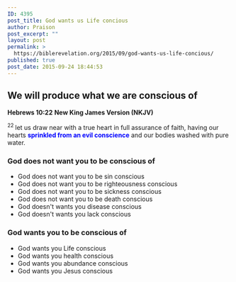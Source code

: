 ```yaml
---
ID: 4395
post_title: God wants us Life concious
author: Praison
post_excerpt: ""
layout: post
permalink: >
  https://biblerevelation.org/2015/09/god-wants-us-life-concious/
published: true
post_date: 2015-09-24 18:44:53
---
```

<h2>We will produce what we are conscious of</h2>
<strong>Hebrews 10:22</strong>
<strong> New King James Version (NKJV)</strong>

<span id="en-NKJV-30156" class="text Heb-10-22"><sup class="versenum">22 </sup>let us draw near with a true heart in full assurance of faith, having our hearts <span style="color: #0000ff;"><strong>sprinkled from an evil conscience</strong></span> and our bodies washed with pure water.</span>
<h3>God does not want you to be conscious of</h3>
<ul>
	<li>God does not want you to be sin conscious</li>
	<li>God does not want you to be righteousness conscious</li>
	<li>God does not want you to be sickness conscious</li>
	<li>God does not want you to be death conscious</li>
	<li>God doesn't wants you disease conscious</li>
	<li>God doesn't wants you lack conscious</li>
</ul>
<h3>God wants you to be conscious of</h3>
<ul>
	<li>God wants you Life conscious</li>
	<li>God wants you health conscious</li>
	<li>God wants you abundance conscious</li>
	<li>God wants you Jesus conscious</li>
</ul>
&nbsp;